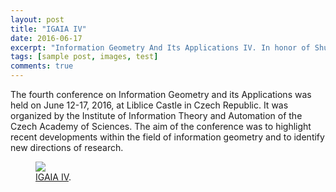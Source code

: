 ```yaml
---
layout: post
title: "IGAIA IV"
date: 2016-06-17
excerpt: "Information Geometry And Its Applications IV. In honor of Shun-ichi Amari on the occasion of his 80th birthday."
tags: [sample post, images, test]
comments: true
---
```


The fourth conference on Information Geometry and its Applications was held on June 12-17, 2016, at Liblice Castle in Czech Republic. It was organized by the Institute of Information Theory and Automation of the Czech Academy of Sciences. The aim of the conference was to highlight recent developments within the field of information geometry and to identify new directions of research.


<figure>
	<a href="../photos/IGAIA4.png"><img src="../photos/IGAIA4.png"></a>
	<figcaption><a href="http://igaia.utia.cz/?id=3" title="IGAIA IV">IGAIA IV</a>.</figcaption>
</figure>

